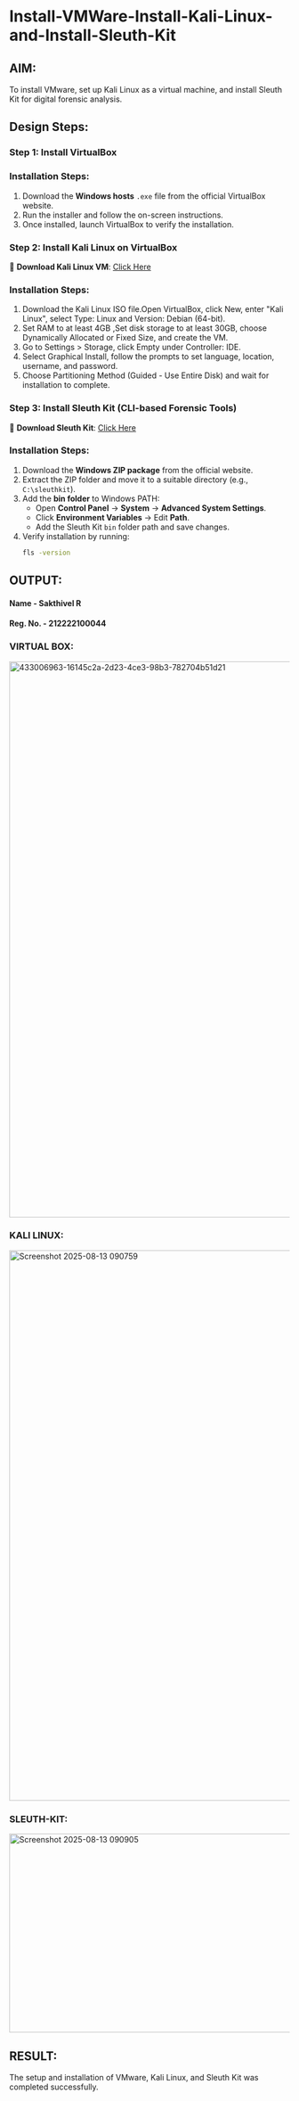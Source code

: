 # Install-VMWare-Install-Kali-Linux-and-Install-Sleuth-Kit

## AIM:

To install VMware, set up Kali Linux as a virtual machine, and install Sleuth Kit for digital forensic analysis.

## **Design Steps:**

### **Step 1: Install  VirtualBox**

### **Installation Steps:**

1. Download the **Windows hosts** `.exe` file from the official VirtualBox website.  
2. Run the installer and follow the on-screen instructions.  
3. Once installed, launch VirtualBox to verify the installation.


### **Step 2: Install Kali Linux on VirtualBox**
🔗 **Download Kali Linux VM**: [Click Here](https://www.kali.org/get-kali/#kali-virtual-machines)  

### **Installation Steps:**
1. Download the Kali Linux ISO file.Open VirtualBox, click New, enter "Kali Linux", select Type: Linux and Version: Debian (64-bit).  
2. Set RAM to at least 4GB ,Set disk storage to at least 30GB, choose Dynamically Allocated or Fixed Size, and create the VM. 
3. Go to Settings > Storage, click Empty under Controller: IDE. 
4. Select Graphical Install, follow the prompts to set language, location, username, and password.
5. Choose Partitioning Method (Guided - Use Entire Disk) and wait for installation to complete.


### **Step 3: Install Sleuth Kit (CLI-based Forensic Tools)**
🔗 **Download Sleuth Kit**: [Click Here](https://sleuthkit.org/download.php)  

### **Installation Steps:**
1. Download the **Windows ZIP package** from the official website.  
2. Extract the ZIP folder and move it to a suitable directory (e.g., `C:\sleuthkit`).  
3. Add the **bin folder** to Windows PATH:
   - Open **Control Panel** → **System** → **Advanced System Settings**.  
   - Click **Environment Variables** → Edit **Path**.  
   - Add the Sleuth Kit `bin` folder path and save changes.  
4. Verify installation by running:
   ```sh
   fls -version


## OUTPUT:

#### Name - Sakthivel R
#### Reg. No. - 212222100044

### VIRTUAL BOX:

<img width="1806" height="998" alt="433006963-16145c2a-2d23-4ce3-98b3-782704b51d21" src="https://github.com/user-attachments/assets/d9e340b6-d93a-4eaf-a1db-dc8db56f7787" />


### KALI LINUX:

<img width="1920" height="988" alt="Screenshot 2025-08-13 090759" src="https://github.com/user-attachments/assets/d876eda1-0013-4c4b-9988-bebf8806f53d" />



### SLEUTH-KIT:

<img width="1920" height="357" alt="Screenshot 2025-08-13 090905" src="https://github.com/user-attachments/assets/376c83a2-d97c-4c2e-9108-bc29f20abbe5" />


## RESULT:

The setup and installation of VMware, Kali Linux, and Sleuth Kit was completed successfully.
